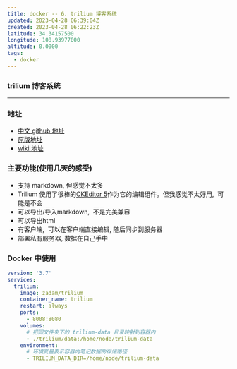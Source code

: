 ```yaml
---
title: docker -- 6. trilium 博客系统
updated: 2023-04-28 06:39:04Z
created: 2023-04-28 06:22:23Z
latitude: 34.34157500
longitude: 108.93977000
altitude: 0.0000
tags:
  - docker
---
```


### trilium  博客系统
---

### 地址

*   [中文 github 地址](https://trilium.netlify.app/)
*   [原版地址](https://github.com/zadam/trilium)
*   [wiki 地址](https://trilium.netlify.app)

### 主要功能(使用几天的感受)

*   支持 markdown, 但感觉不太多
*   Trilium 使用了很棒的[CKEditor 5](https://ckeditor.com/ckeditor-5/)作为它的编辑组件。但我感觉不太好用,  可能是不会
*   可以导出/导入markdown,  不是完美兼容
*   可以导出html
*   有客户端,  可以在客户端直接编辑, 随后同步到服务器
*   部署私有服务器, 数据在自己手中

### Docker 中使用

```yaml
version: '3.7'
services:
  trilium:
    image: zadam/trilium
    container_name: trilium
    restart: always
    ports:
      - 8008:8080
    volumes:
      # 把同文件夹下的 trilium-data 目录映射到容器内
      - ./trilium/data:/home/node/trilium-data
    environment:
      # 环境变量表示容器内笔记数据的存储路径
      - TRILIUM_DATA_DIR=/home/node/trilium-data
```